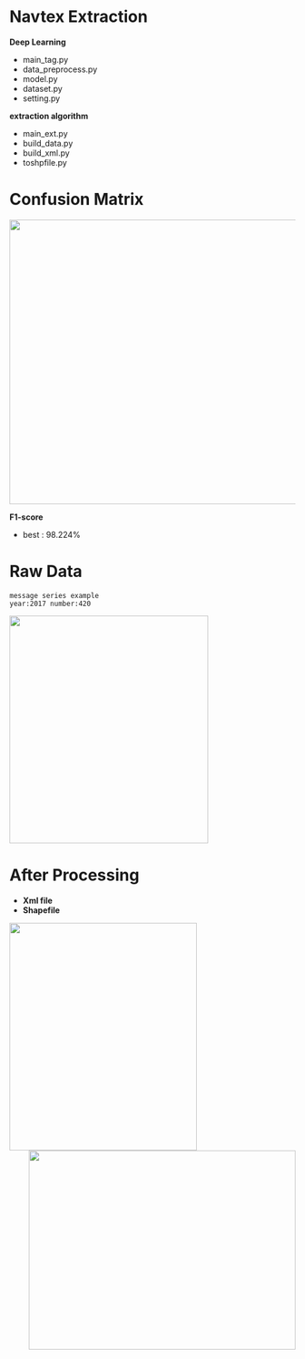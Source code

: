 # Navtex Extraction
**Deep Learning**
- main_tag.py
- data_preprocess.py
- model.py
- dataset.py
- setting.py

**extraction algorithm**
- main_ext.py
- build_data.py
- build_xml.py
- toshpfile.py


# Confusion Matrix
<div align="left">
<img src="https://i.imgur.com/ZD3rcJn.png" width="700" height="500">
</div>

**F1-score**
- best : 98.224%


# Raw Data
```
message series example
year:2017 number:420
```
<div align="left">
<img src="https://i.imgur.com/c59hcj3.png" width="350" height="400">
</div>


# After Processing
- **Xml file**
- **Shapefile**
<div>
<img align="left" src="https://i.imgur.com/jfNg29q.png" width="330" height="400">
<img align="right" src="https://i.imgur.com/17EqiDy.png" width="470" height="350">
</div>
